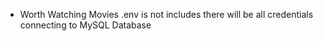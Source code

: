 - Worth Watching Movies 
 .env is not includes there will be all credentials connecting to MySQL Database